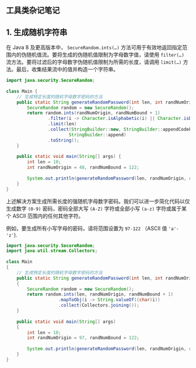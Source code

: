## 工具类杂记笔记



## 1. 生成随机字符串

在 Java 8 及更高版本中， `SecureRandom.ints(…)` 方法可用于有效地返回指定范围内的伪随机值流。要将生成的伪随机值限制为字母数字值，请使用 `filter(…)` 流方法。要将过滤后的字母数字伪随机值限制为所需的长度，请调用 `limit(…)` 方法。最后，收集结果流中的值并构造一个字符串。

```java
import java.security.SecureRandom;
 
class Main {
    // 生成特定长度的随机字母数字密码的方法
    public static String generateRandomPassword(int len, int randNumOrigin, int randNumBound) {
        SecureRandom random = new SecureRandom();
        return random.ints(randNumOrigin, randNumBound + 1)
                .filter(i -> Character.isAlphabetic(i) || Character.isDigit(i))
                .limit(len)
                .collect(StringBuilder::new, StringBuilder::appendCodePoint,
                        StringBuilder::append)
                .toString();
    }
 
    public static void main(String[] args) {
        int len = 10;
        int randNumOrigin = 48, randNumBound = 122;
 
        System.out.println(generateRandomPassword(len, randNumOrigin, randNumBound));
    }
}
```

上述解决方案生成所需长度的强随机字母数字密码。我们可以进一步简化代码以仅生成数字 `(0-9)` 密码，密码全部大写 `(A-Z)` 字符或全部小写 `(a-z)` 字符或属于某个 ASCII 范围内的任何其他字符。

例如，要生成所有小写字母的密码，请将范围设置为 `97-122` （ASCII 值 `'a'-'z'`).

```java
import java.security.SecureRandom;
import java.util.stream.Collectors;
 
class Main
{
    // 生成特定长度的随机字母数字密码的方法
    public static String generateRandomPassword(int len, int randNumOrigin, int randNumBound)
    {
        SecureRandom random = new SecureRandom();
        return random.ints(len, randNumOrigin, randNumBound + 1)
                    .mapToObj(i -> String.valueOf((char)i))
                    .collect(Collectors.joining());
    }
 
    public static void main(String[] args)
    {
        int len = 10;
        int randNumOrigin = 97, randNumBound = 122;
 
        System.out.println(generateRandomPassword(len, randNumOrigin, randNumBound));
    }
}
```

